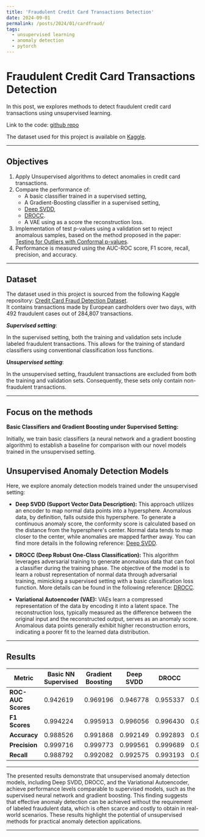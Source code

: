 ```yaml
---
title: 'Fraudulent Credit Card Transactions Detection'
date: 2024-09-01
permalink: /posts/2024/01/cardfraud/
tags:
  - unsupervised learning
  - anomaly detection
  - pytorch
---
```


# Fraudulent Credit Card Transactions Detection

In this post, we explores methods to detect fraudulent credit card transactions using unsupervised learning.

Link to the code: [github repo](https://github.com/vilhess/CreditCardFraud)

The dataset used for this project is available on [Kaggle](https://www.kaggle.com/datasets/mlg-ulb/creditcardfraud).

---

## Objectives

1. Apply Unsupervised algorithms to detect anomalies in credit card transactions.
2. Compare the performance of:
   - A basic classifier trained in a supervised setting,
   - A Gradient-Boosting classifier in a supervised setting,
   - [Deep SVDD](https://proceedings.mlr.press/v80/ruff18a.html),
   - [DROCC](https://arxiv.org/abs/2002.12718).
   - A VAE using as a score the reconstruction loss.
3. Implementation of test p-values using a validation set to reject anomalous samples, based on the method proposed in the paper: [Testing for Outliers with Conformal p-values](https://arxiv.org/abs/2104.08279).
4. Performance is measured using the AUC-ROC score, F1 score, recall, precision, and accuracy.

---

## Dataset

The dataset used in this project is sourced from the following Kaggle repository:
[Credit Card Fraud Detection Dataset](https://www.kaggle.com/datasets/mlg-ulb/creditcardfraud).  
It contains transactions made by European cardholders over two days, with 492 fraudulent cases out of 284,807 transactions.

***Supervised setting***:

In the supervised setting, both the training and validation sets include labeled fraudulent transactions. This allows for the training of standard classifiers using conventional classification loss functions.

***Unsupervised setting***:
 
In the unsupervised setting, fraudulent transactions are excluded from both the training and validation sets. Consequently, these sets only contain non-fraudulent transactions.

---

## Focus on the methods

**Basic Classifiers and Gradient Boosting under Supervised Setting:**

Initially, we train basic classifiers (a neural network and a gradient boosting algorithm) to establish a baseline for comparison with our novel models trained in the unsupervised setting.

## Unsupervised Anomaly Detection Models

Here, we explore anomaly detection models trained under the unsupervised setting:

* **Deep SVDD (Support Vector Data Description):** This approach utilizes an encoder to map normal data points into a hypersphere. Anomalous data, by definition, falls outside this hypersphere. To generate a continuous anomaly score, the conformity score is calculated based on the distance from the hypersphere's center. Normal data tends to map closer to the center, while anomalies are mapped farther away. You can find more details in the following reference: [Deep SVDD](https://proceedings.mlr.press/v80/ruff18a.html).

* **DROCC (Deep Robust One-Class Classification):** This algorithm leverages adversarial training to generate anomalous data that can fool a classifier during the training phase. The objective of the model is to learn a robust representation of normal data through adversarial training, mimicking a supervised setting with a basic classification loss function. More details can be found in the following reference: [DROCC](https://arxiv.org/abs/2002.12718).

* **Variational Autoencoder (VAE):** VAEs learn a compressed representation of the data by encoding it into a latent space. The reconstruction loss, typically measured as the difference between the original input and the reconstructed output, serves as an anomaly score. Anomalous data points generally exhibit higher reconstruction errors, indicating a poorer fit to the learned data distribution.

---

## Results

| Metric               | Basic NN Supervised | Gradient Boosting | Deep SVDD | DROCC  | VAE    |
|----------------------|---------------------|-------------------|-----------|--------|--------|
| **ROC-AUC Scores**    | 0.942619            | 0.969196          | 0.946778  | 0.955337 | 0.922005 |
| **F1 Scores**         | 0.994224            | 0.995913          | 0.996056  | 0.996430 | 0.994965 |
| **Accuracy**          | 0.988526            | 0.991868          | 0.992149  | 0.992893 | 0.989986 |
| **Precision**         | 0.999716            | 0.999773          | 0.999561  | 0.999689 | 0.999319 |
| **Recall**            | 0.988792            | 0.992082          | 0.992575  | 0.993193 | 0.990648 |

---
The presented results demonstrate that unsupervised anomaly detection models, including Deep SVDD, DROCC, and the Variational Autoencoder, achieve performance levels comparable to supervised models, such as the supervised neural network and gradient boosting. This finding suggests that effective anomaly detection can be achieved without the requirement of labeled fraudulent data, which is often scarce and costly to obtain in real-world scenarios. These results highlight the potential of unsupervised methods for practical anomaly detection applications.

------
